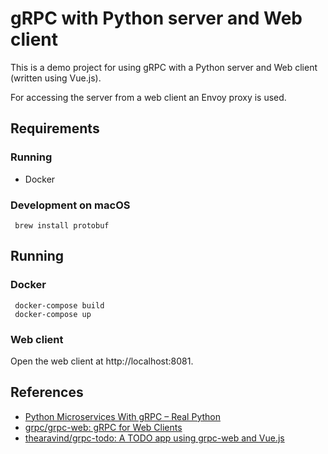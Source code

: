 # gRPC with Python server and Web client

This is a demo project for using gRPC with a Python server and Web client (written using Vue.js).

For accessing the server from a web client an Envoy proxy is used.

## Requirements
### Running
- Docker

### Development on macOS

     brew install protobuf

## Running
### Docker

     docker-compose build
     docker-compose up

### Web client

Open the web client at http://localhost:8081.

## References
- [Python Microservices With gRPC – Real Python](https://realpython.com/python-microservices-grpc/)
- [grpc/grpc-web: gRPC for Web Clients](https://github.com/grpc/grpc-web)
- [thearavind/grpc-todo: A TODO app using grpc-web and Vue.js](https://github.com/thearavind/grpc-todo)